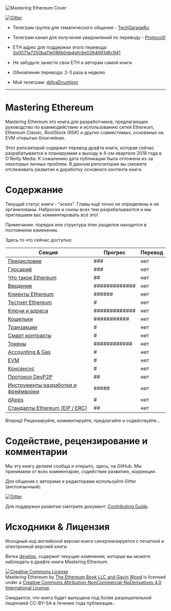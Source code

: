 ![Mastering Ethereum Cover](images/cover_thumb.png)

[![Gitter](https://github.com/ethereumbook/ethereumbook/blob/develop/images/chat-on-gitter.svg)](https://gitter.im/ethereumbook/Lobby)

- Телеграм группа для тематического общения - [TechGarageRu](https://t.me/techgarageru)

- Телеграм канал для получения уведомлений по переводу - [ProtocolX](http://t.me/protocolx)

- ETH адрес для поддержки этого перевода: [0x0071a7250ba11e086b0de4afc6e0264061d8c941](https://etherscan.io/address/0x0071a7250ba11e086b0de4afc6e0264061)

- Не забудьте занести свои ETH и авторам самой книги

- Обновление перевода: 2-3 раза в неделю

- Мой телеграм: [@IlyaDruzhinin](https://t.me/IlyaDruzhinin)

<hr/>

# Mastering Ethereum

Mastering Ethereum это книга для разработчиков, предлагающее руководство по взаимодействию и использованию сетей Ethereum, Ethereum Classic, RootStock (RSK) и других совместимых, основаных на EVM открытых блокчейнах.

Этот репозиторий содержит перевод драфта книги, которая сейчас разрабатывается и планируемая к выходу в 4-ом квартале 2018 года в O'Reilly Media. К сожалению дата публикации была отложена из-за некоторых личных проблем. В данном репозитории вы сможете отслеживать развитие и доработку основного контента книги.

# Содержание

Текущий статус книги - "эскиз". Главы ещё точно не определены и не организованы. Наброски и скизы всех тем разрабатываются и мы приглашаем вас комментировать всё это!

Примечание: порядок или структура этих разделов находится в постоянном изменении.

Здесь то что сейчас доступно:

| Секция | Прогрес | Перевод |
|-------|------|------|
| [Предисловие](preface_ru.asciidoc) | ### | нет |
| [Глосарий](glossary_ru.asciidoc) | ### | нет |
| [Что такое Ethereum](what-is_ru.asciidoc) | ## | нет |
| [Введение](intro_ru.asciidoc) | ############# | нет |
| [Клиенты Ethereum](clients_ru.asciidoc) | ###### | нет |
| [Тестнет Ethereum](ethereum-testnets_ru.asciidoc) | # | нет |
| [Ключи и адреса](keys-addresses_ru.asciidoc) | ############# | нет |
| [Кошельки](wallets_ru.asciidoc) | ########### | нет |
| [Транзакции](transactions_ru.asciidoc) | # | нет |
| [Смарт контракты](smart-contracts_ru.asciidoc) | # | нет |
| [Токены](tokens_ru.asciidoc) | ############ | нет |
| [Accounting & Gas](gas_ru.asciidoc) | # | нет |
| [EVM](evm_ru.asciidoc) | # | нет |
| [Консенсус](consensus_ru.asciidoc) | # | нет |
| [Протокол DevP2P](devp2p-protocol_ru.asciidoc) | ## | нет |
| [Инструменты разработки и фреймворки](dev-tools_ru.asciidoc) | ##### | нет |
| [dApps](dapps_ru.asciidoc) | # | нет |
| [Стандарты Ethereum (EIP / ERC)](standards-eip-erc_ru.asciidoc) | ## | нет |

Вперед! Рецензируйте, комментируйте, предлагайте и содействуйте...

# Содействие, рецензирование и комментарии

Мы эту книгу делаем сообща и открыто, здесь, на GitHub. Мы принимаем от всех комментарии, содействие развитию, коррекции.

Для общения с авторами и редакторами используйте Gitter (англоязычный):


[![Gitter](https://github.com/ethereumbook/ethereumbook/blob/develop/images/chat-on-gitter.svg)](https://gitter.im/ethereumbook/Lobby)

Для поддержки развития смотрите документ: [Contributing Guide](CONTRIBUTE_ru.md).

# Исходники & Лицензия

Исходный код английской версии книги синхронизируется с печатной и электронной версией книги.

Ветка [develop](https://github.com/ethereumbook/ethereumbook/tree/develop), содержит текущие изменения, которые вы можете наблюдать в драфте книги Mastering Ethereum.

<a rel="license" href="http://creativecommons.org/licenses/by-nc-nd/4.0/"><img alt="Creative Commons License" style="border-width:0" src="https://i.creativecommons.org/l/by-nc-nd/4.0/88x31.png" /></a><br /><span xmlns:dct="http://purl.org/dc/terms/" property="dct:title">Mastering Ethereum</span> by <a xmlns:cc="http://creativecommons.org/ns#" href="https://antonopoulos.com/" property="cc:attributionName" rel="cc:attributionURL">The Ethereum Book LLC and Gavin Wood</a> is licensed under a <a rel="license" href="http://creativecommons.org/licenses/by-nc-nd/4.0/">Creative Commons Attribution-NonCommercial-NoDerivatives 4.0 International License</a>.

Ожидается, что книга будет выпущена под более разрешительной лицензией CC-BY-SA в течение года публикации..
